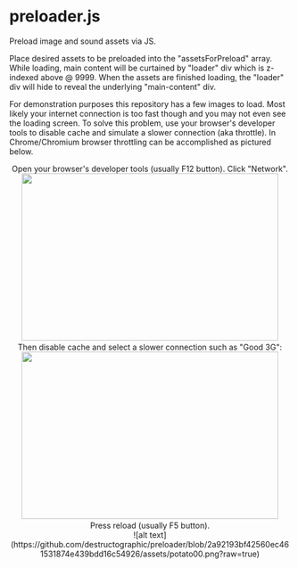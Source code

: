 # preloader.js

Preload image and sound assets via JS.

Place desired assets to be preloaded into the "assetsForPreload" array. While loading, main content will be curtained by "loader" div which is z-indexed above @ 9999. When the assets are finished loading, the "loader" div will hide to reveal the underlying "main-content" div.

For demonstration purposes this repository has a few images to load. Most likely your internet connection is too fast though and you may not even see the loading screen. To solve this problem, use your browser's developer tools to disable cache and simulate a slower connection (aka throttle). In Chrome/Chromium browser throttling can be accomplished as pictured below. 
<p align="center">
	Open your browser's developer tools (usually F12 button). Click "Network".<br />
  <img width="460" height="300" src="https://destructographic.github.io/preloader/assets/throttle1.png"> <br />
	Then disable cache and select a slower connection such as "Good 3G": <br />
  <img width="460" height="300" src="https://destructographic.github.io/preloader/assets/throttle2.png"> <br />
  Press reload (usually F5 button). <br />
  ![alt text](https://github.com/destructographic/preloader/blob/2a92193bf42560ec461531874e439bdd16c54926/assets/potato00.png?raw=true)
</p>

